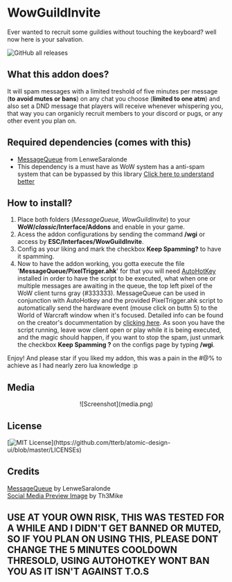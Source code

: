 # WowGuildInvite
Ever wanted to recruit some guildies without touching the keyboard? well now here is your salvation.

![GitHub all releases](https://img.shields.io/github/downloads/wyvern800/WowGuildInvite/total?color=k)

## What this addon does?
It will spam messages with a limited treshold of five minutes per message (**to avoid mutes or bans**) on any chat you choose (**limited to one atm**) and also set a DND message that players will receive whenever whispering you, that way you can organicly recruit members to your discord or pugs, or any other event you plan on.  

## Required dependencies (comes with this)
- [MessageQueue](https://github.com/LenweSaralonde/MessageQueue) from LenweSaralonde  
- This dependency is a must have as WoW system has a anti-spam system that can be bypassed by this library [Click here to understand better](https://github.com/LenweSaralonde/MessageQueue#readme)  

## How to install?
1. Place both folders (*MessageQueue, WowGuildInvite*) to your **WoW/_classic_/Interface/Addons** and enable in your game.  
1. Acess the addon configurations by sending the command **/wgi** or access by **ESC/Interfaces/WowGuildInvite**.  
1. Config as your liking and mark the checkbox **Keep Spamming?** to have it spamming.  
1. Now to have the addon working, you gotta execute the file '**MessageQueue/PixelTrigger.ahk**' for that you will need [AutoHotKey](https://www.autohotkey.com/) installed in order to have the script to be executed, what when one or multiple messages are awaiting in the queue, the top left pixel of the WoW client turns gray (#333333). MessageQueue can be used in conjunction with AutoHotkey and the provided PixelTrigger.ahk script to automatically send the hardware event (mouse click on buttn 5) to the World of Warcraft window when it's focused. Detailed info can be found on the creator's docummentation by [clicking here](https://github.com/LenweSaralonde/MessageQueue#readme). As soon you have the script running, leave wow client open or play while it is being executed, and the magic should happen, if you want to stop the spam, just unmark the checkbox **Keep Spamming ?** on the configs page by typing **/wgi**.

Enjoy! And please star if you liked my addon, this was a pain in the #@% to achieve as I had nearly zero lua knowledge :p

## Media
<div align="center"> ![Screenshot](media.png)</div>

## License
[![MIT License](https://img.shields.io/apm/l/atomic-design-ui.svg?)](https://github.com/tterb/atomic-design-ui/blob/master/LICENSEs)

## Credits
[MessageQueue](https://github.com/LenweSaralonde/MessageQueue) by LenweSaralonde  
[Social Media Preview Image](https://github.com/Th3mike) by Th3Mike  

## USE AT YOUR OWN RISK, THIS WAS TESTED FOR A WHILE AND I DIDN'T GET BANNED OR MUTED, SO IF YOU PLAN ON USING THIS, PLEASE DONT CHANGE THE 5 MINUTES COOLDOWN THRESOLD, USING AUTOHOTKEY WONT BAN YOU AS IT ISN'T AGAINST T.O.S
